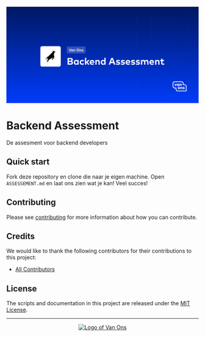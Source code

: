 <p align="center"><img src="art/social-card.png" alt="Social card of Backend Assessment"></p>

# Backend Assessment

<!-- BADGES -->

De assesment voor backend developers

## Quick start

Fork deze repository en clone die naar je eigen machine. Open ```ASSESSEMENT.md``` en laat ons zien wat je kan! Veel succes!

## Contributing

Please see [contributing] for more information about how you can contribute.

## Credits

We would like to thank the following contributors for their contributions to this project:

* [All Contributors][all-contributors]

## License

The scripts and documentation in this project are released under the [MIT License][license].

---

<p align="center"><a href="https://van-ons.nl/" target="_blank"><img src="https://opensource.van-ons.nl/files/cow.png" width="50" alt="Logo of Van Ons"></a></p>

[contributing]: CONTRIBUTING.md
[email]: mailto:opensource@van-ons.nl
[all-contributors]: ../../contributors
[license]: LICENSE.md
